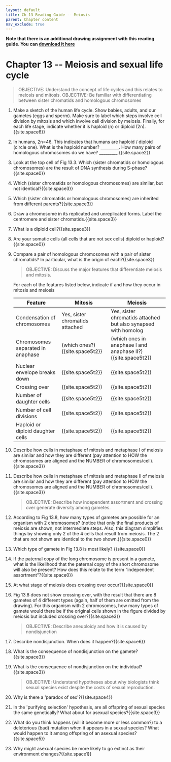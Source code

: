 ```yaml
---
layout: default
title: Ch 13 Reading Guide -- Meiosis
parent: Chapter content
nav_exclude: true
---
```


**Note that there is an additional drawing assignment with this reading guide. You can [download it here]({{site.url}}/b40/assets/ch13/MitosisDrawingAssignment.pdf)**

# Chapter 13 -- Meiosis and sexual life cycle

> OBJECTIVE: Understand the concept of life cycles and this relates to meiosis and mitosis.
> OBJECTIVE: Be familiar with differentiating between sister chromatids and homologous chromosomes

1. Make a sketch of the human life cycle. Show babies, adults, and our gametes (eggs and sperm). Make sure to label which steps involve cell division by mitosis and which involve cell division by meiosis. Finally, for each life stage, indicate whether it is haploid (n) or diploid (2n).{{site.space6}}
2. In humans, 2n=46. This indicates that humans are haploid / diploid (circle one). What is the haploid number? \_\_\_\_\_\_\_\_\_. How many pairs of homologous chromosomes do we have? \_\_\_\_\_\_\_\_\_.{{site.space2}}
4. Look at the top cell of Fig 13.3. Which (sister chromatids or homologous chromosomes) are the result of DNA synthesis during S-phase?{{site.space0}}
5. Which (sister chromatids or homologous chromosomes) are similar, but not identical?{{site.space3}}
6. Which (sister chromatids or homologous chromosomes) are inherited from different parents?{{site.space3}}
7. Draw a chromosome in its replicated and unreplicated forms. Label the centromere and sister chromatids.{{site.space3}}
8. What is a diploid cell?{{site.space3}}
9. Are your somatic cells (all cells that are not sex cells) diploid or haploid?{{site.space0}}
10. Compare a pair of homologous chromosomes with a pair of sister chromatids? In particular, what is the origin of each?{{site.space3}}

    > OBJECTIVE: Discuss the major features that differentiate meiosis and mitosis.

    For each of the features listed below, indicate if and how they occur in mitosis and meiosis

    | Feature | Mitosis | Meiosis |
    |-|-|-|
    | Condensation of chromosomes | Yes, sister chromatids attached | Yes, sister chromatids attached but  also synapsed with homolog  |
    | Chromosomes separated in anaphase  | (which ones?){{site.space5t2}} | (which ones in anaphase I and anaphase II?){{site.space5t2}} |
    | Nuclear envelope breaks down  | {{site.space5t2}} | {{site.space5t2}} |
    | Crossing over  | {{site.space5t2}} | {{site.space5t2}} |
    | Number of daughter cells | {{site.space5t2}} | {{site.space5t2}} |
    | Number of cell divisions |{{site.space5t2}}  | {{site.space5t2}} |
    | Haploid or diploid daughter cells | {{site.space5t2}} | {{site.space5t2}} |

1. Describe how cells in metaphase of mitosis and metaphase I of meiosis are similar and how they are different (pay attention to HOW the chromosomes are aligned and the NUMBER of chromosomes/cell).{{site.space3}}
2. Describe how cells in metaphase of mitosis and metaphase II of meiosis are similar and how they are different (pay attention to HOW the chromosomes are aligned and the NUMBER of chromosomes/cell).{{site.space3}}

    > OBJECTIVE: Describe how independent assortment and crossing over generate diversity among gametes.

1. According to Fig 13.8, how many types of gametes are possible for an organism with 2 chromosomes? (notice that only the final products of meiosis are shown, not intermediate steps. Also, this diagram simplifies things by showing only 2 of the 4 cells that result from meiosis. The 2 that are not shown are identical to the two shown.){{site.space0}}
2. Which type of gamete in Fig 13.8 is most likely? {{site.space0}}
3. If the paternal copy of the long chromosome is present in a gamete, what is the likelihood that the paternal copy of the short chromosome will also be present? How does this relate to the term “independent assortment”?{{site.space0}}
4. At what stage of meiosis does crossing over occur?{{site.space0}}
5. Fig 13.8 does not show crossing over, with the result that there are 8 gametes of 4 different types (again, half of them are omitted from the drawing). For this organism with 2 chromosomes, how many types of gamete would there be if the original cells shown in the figure divided by meiosis but included crossing over?{{site.space3}}

    > OBJECTIVE: Describe aneuploidy and how it is caused by nondisjunction

1. Describe nondisjunction. When does it happen?{{site.space6}}
2. What is the consequence of nondisjunction on the gamete?{{site.space3}}
3. What is the consequence of nondisjunction on the individual?{{site.space3}}

    > OBJECTIVE: Understand hypotheses about why biologists think sexual species exist despite the costs of sexual reproduction.

1. Why is there a 'paradox of sex'?{{site.space4}}
2. In the 'purifying selection' hypothesis, are all offspring of sexual species the same genetically? What about for asexual species?{{site.space3}}
3. What do you think happens (will it become more or less common?) to a deleterious (bad) mutation when it appears in a sexual species? What would happen to it among offspring of an asexual species?{{site.space5}}
4. Why might asexual species be more likely to go extinct as their environment changes?{{site.space1}}
